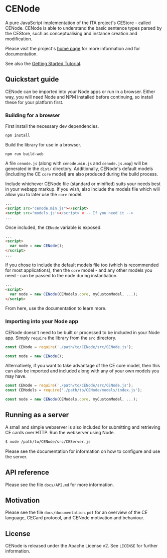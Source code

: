 # CENode 

A pure JavaScript implementation of the ITA project's CEStore - called CENode. CENode is able to understand the basic sentence types parsed by the CEStore, such as conceptualising and instance creation and modification.

Please visit the project's [home page](http://cenode.io) for more information and for documentation.

See also the [Getting Started Tutorial](https://github.com/flyingsparx/CENode/blob/master/docs/getting_started.md).

## Quickstart guide

CENode can be imported into your Node apps or run in a browser. Either way, you will need Node and NPM installed before continuing, so install these for your platform first.

### Building for a browser

First install the necessary dev dependencies.
```
npm install
```

Build the library for use in a browser.
```
npm run build-web
```

A file `cenode.js` (along with `cenode.min.js` and `cenode.js.map`) will be generated in the `dist/` directory. Additionally, CENode's default models (including the CE `core` model) are also produced during the build process.

Include whichever CENode file (standard or minified) suits your needs best in your webapp markup. If you wish, also include the models file which will allow you to later use the `core` model.
```html
...
<script src="cenode.min.js"></script>
<script src="models.js'></script> <!-- If you need it -->
...
```

Once included, the `CENode` variable is exposed.
```html
...
<script>
  var node = new CENode();
</script>
...
```

If you chose to include the default models file too (which is recommended for most applications), then the `core` model - and any other models you need - can be passed to the node during instantiation.
```html
...
<script>
  var node = new CENode(CEModels.core, myCustomModel, ...);
</script>
```

From here, use the documentation to learn more.

### Importing into your Node app

CENode doesn't need to be built or processed to be included in your Node app. Simply `require` the library from the `src` directory.

```javascript
const CENode = require('./path/to/CENode/src/CENode.js');

const node = new CENode();
```

Alternatively, if you want to take advantage of the CE core model, then this can also be imported and included along with any of your own models you may have.
```javascript
const CENode = require('./path/to/CENode/src/CENode.js');
const CEModels = require('./path/to/CENode/models/index.js');

const node = new CENode(CEModels.core, myCustomModel, ...);
```

## Running as a server

A small and simple webserver is also included for submitting and retrieving CE cards over HTTP. Run the webserver using Node.

```bash
$ node /path/to/CENode/src/CEServer.js
```

Please see the documentation for information on how to configure and use the server.

## API reference

Please see the file `docs/API.md` for more information.

## Motivation

Please see the file `docs/documentation.pdf` for an overview of the CE language, CECard protocol, and CENode motivation and behaviour.

## License

CENode is released under the Apache License v2. See `LICENSE` for further information.
